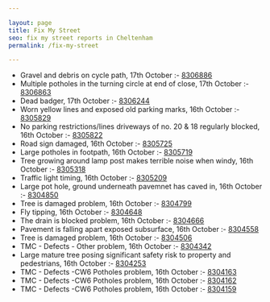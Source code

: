 ```yaml
---

layout: page
title: Fix My Street
seo: fix my street reports in Cheltenham
permalink: /fix-my-street

---
```


<!-- fix_marker starts -->

- Gravel and debris on cycle path, 17th October :- [8306886](https://www.fixmystreet.com/report/8306886)
- Multiple potholes in the turning circle at end of close, 17th October :- [8306863](https://www.fixmystreet.com/report/8306863)
- Dead badger, 17th October :- [8306244](https://www.fixmystreet.com/report/8306244)
- Worn yellow lines and exposed old parking marks, 16th October :- [8305829](https://www.fixmystreet.com/report/8305829)
- No parking restrictions/lines driveways of no. 20 & 18 regularly blocked, 16th October :- [8305822](https://www.fixmystreet.com/report/8305822)
- Road sign damaged, 16th October :- [8305725](https://www.fixmystreet.com/report/8305725)
- Large potholes in footpath, 16th October :- [8305719](https://www.fixmystreet.com/report/8305719)
- Tree growing around lamp post makes terrible noise when windy, 16th October :- [8305318](https://www.fixmystreet.com/report/8305318)
- Traffic light timing, 16th October :- [8305209](https://www.fixmystreet.com/report/8305209)
- Large pot hole, ground underneath pavemnet has caved in, 16th October :- [8304850](https://www.fixmystreet.com/report/8304850)
- Tree is damaged problem, 16th October :- [8304799](https://www.fixmystreet.com/report/8304799)
- Fly tipping, 16th October :- [8304648](https://www.fixmystreet.com/report/8304648)
- The drain is blocked problem, 16th October :- [8304666](https://www.fixmystreet.com/report/8304666)
- Pavement is falling apart exposed subsurface, 16th October :- [8304558](https://www.fixmystreet.com/report/8304558)
- Tree is damaged problem, 16th October :- [8304506](https://www.fixmystreet.com/report/8304506)
- TMC - Defects - Other problem, 16th October :- [8304342](https://www.fixmystreet.com/report/8304342)
- Large mature tree posing significant safety risk to property and pedestrians, 16th October :- [8304253](https://www.fixmystreet.com/report/8304253)
- TMC - Defects -CW6 Potholes  problem, 16th October :- [8304163](https://www.fixmystreet.com/report/8304163)
- TMC - Defects -CW6 Potholes  problem, 16th October :- [8304162](https://www.fixmystreet.com/report/8304162)
- TMC - Defects -CW6 Potholes  problem, 16th October :- [8304159](https://www.fixmystreet.com/report/8304159)

<!-- fix_marker ends -->
